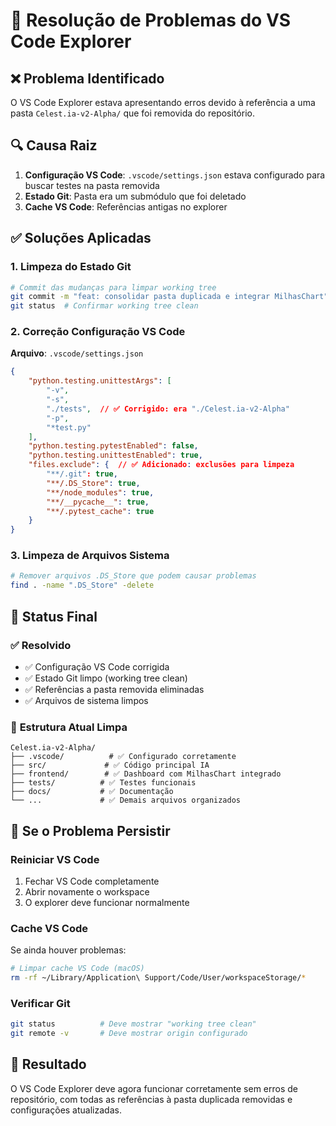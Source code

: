 # 🔧 Resolução de Problemas do VS Code Explorer

## ❌ **Problema Identificado**
O VS Code Explorer estava apresentando erros devido à referência a uma pasta `Celest.ia-v2-Alpha/` que foi removida do repositório.

## 🔍 **Causa Raiz**
1. **Configuração VS Code**: `.vscode/settings.json` estava configurado para buscar testes na pasta removida
2. **Estado Git**: Pasta era um submódulo que foi deletado
3. **Cache VS Code**: Referências antigas no explorer

## ✅ **Soluções Aplicadas**

### 1. **Limpeza do Estado Git**
```bash
# Commit das mudanças para limpar working tree
git commit -m "feat: consolidar pasta duplicada e integrar MilhasChart"
git status  # Confirmar working tree clean
```

### 2. **Correção Configuração VS Code**
**Arquivo**: `.vscode/settings.json`
```json
{
    "python.testing.unittestArgs": [
        "-v",
        "-s",
        "./tests",  // ✅ Corrigido: era "./Celest.ia-v2-Alpha"
        "-p",
        "*test.py"
    ],
    "python.testing.pytestEnabled": false,
    "python.testing.unittestEnabled": true,
    "files.exclude": {  // ✅ Adicionado: exclusões para limpeza
        "**/.git": true,
        "**/.DS_Store": true,
        "**/node_modules": true,
        "**/__pycache__": true,
        "**/.pytest_cache": true
    }
}
```

### 3. **Limpeza de Arquivos Sistema**
```bash
# Remover arquivos .DS_Store que podem causar problemas
find . -name ".DS_Store" -delete
```

## 🎯 **Status Final**

### ✅ **Resolvido**
- ✅ Configuração VS Code corrigida
- ✅ Estado Git limpo (working tree clean)
- ✅ Referências a pasta removida eliminadas
- ✅ Arquivos de sistema limpos

### 📁 **Estrutura Atual Limpa**
```
Celest.ia-v2-Alpha/
├── .vscode/          # ✅ Configurado corretamente
├── src/             # ✅ Código principal IA
├── frontend/        # ✅ Dashboard com MilhasChart integrado
├── tests/          # ✅ Testes funcionais
├── docs/           # ✅ Documentação
└── ...             # ✅ Demais arquivos organizados
```

## 🔄 **Se o Problema Persistir**

### **Reiniciar VS Code**
1. Fechar VS Code completamente
2. Abrir novamente o workspace
3. O explorer deve funcionar normalmente

### **Cache VS Code**
Se ainda houver problemas:
```bash
# Limpar cache VS Code (macOS)
rm -rf ~/Library/Application\ Support/Code/User/workspaceStorage/*
```

### **Verificar Git**
```bash
git status          # Deve mostrar "working tree clean"
git remote -v       # Deve mostrar origin configurado
```

## 🎉 **Resultado**
O VS Code Explorer deve agora funcionar corretamente sem erros de repositório, com todas as referências à pasta duplicada removidas e configurações atualizadas.
